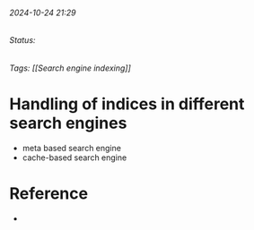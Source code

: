 
###### 2024-10-24 21:29
###### Status:
###### Tags: [[Search engine indexing]]

# Handling of indices in different search engines

- meta based search engine
- cache-based search engine

# Reference
- 